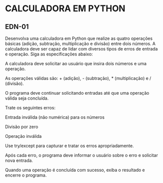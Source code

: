 # CALCULADORA EM PYTHON
## EDN-01

Desenvolva uma calculadora em Python que realize as quatro operações básicas (adição, subtração, multiplicação e divisão) entre dois números. A calculadora deve ser capaz de lidar com diversos tipos de erros de entrada e operação. Siga as especificações abaixo:

A calculadora deve solicitar ao usuário que insira dois números e uma operação.

As operações válidas são: + (adição), - (subtração), * (multiplicação) e / (divisão).

O programa deve continuar solicitando entradas até que uma operação válida seja concluída.

Trate os seguintes erros:

Entrada inválida (não numérica) para os números

Divisão por zero

Operação inválida

Use try/except para capturar e tratar os erros apropriadamente.

Após cada erro, o programa deve informar o usuário sobre o erro e solicitar nova entrada.

Quando uma operação é concluída com sucesso, exiba o resultado e encerre o programa.
